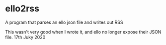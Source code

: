 # ello2rss
A program that parses an ello json file and writes out RSS

This wasn't very good when I wrote it, and ello no longer expose their JSON file. 17th Juky 2020
